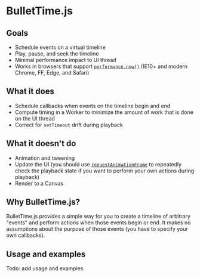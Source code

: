 # BulletTime.js

## Goals
- Schedule events on a virtual timeline
- Play, pause, and seek the timeline
- Minimal performance impact to UI thread
- Works in browsers that support [`performance.now()`](https://developer.mozilla.org/en-US/docs/Web/API/Performance/now) (IE10+ and modern Chrome, FF, Edge, and Safari)

## What it does
- Schedule callbacks when events on the timeline begin and end
- Compute timing in a Worker to minimize the amount of work that is done on the UI thread
- Correct for `setTimeout` drift during playback

## What it doesn't do
- Animation and tweening
- Update the UI (you should use [`requestAnimationFrame`](https://developer.mozilla.org/en-US/docs/Web/API/window/requestAnimationFrame) to repeatedly check the playback state if you want to perform your own actions during playback)
- Render to a Canvas

## Why BulletTime.js?
BulletTime.js provides a simple way for you to create a timeline of arbitrary "events" and perform actions when those events begin or end. It makes no assumptions about the purpose of those events (you have to specify your own callbacks).

## Usage and examples
Todo: add usage and examples